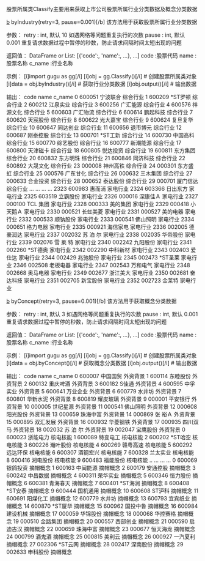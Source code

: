 股票所属类Classify主要用来获取上市公司股票所属行业分类数据及概念分类数据

[b](1) byIndustry(retry=3, pause=0.001)[/b]
该方法用于获取股票所属行业分类数据

参数：
retry : int, 默认 10
   如遇网络等问题重复执行的次数 
pause : int, 默认 0.001
   重复请求数据过程中暂停的秒数，防止请求间隔时间太短出现的问题

返回值：
DataFrame or List: [{'code':, 'name':, ...}, ...]
   code :股票代码
   name :股票名称
   c_name :行业名称

示例：
[i]import gugu as gg[/i]
[i]obj = gg.Classify()[/i]   # 创建股票所属类对象
[i]data = obj.byIndustry()[/i]   # 获取行业分类数据
[i]obj.output()[/i]   # 输出数据

输出：
        code    name c_name
0     600051    宁波联合   综合行业
1     600209   *ST罗顿   综合行业
2     600212    江泉实业   综合行业
3     600256    广汇能源   综合行业
4     600576    祥源文化   综合行业
5     600603    广汇物流   综合行业
6     600614    鹏起科技   综合行业
7     600620    天宸股份   综合行业
8     600622    光大嘉宝   综合行业
9     600624    复旦复华   综合行业
10    600647    同达创业   综合行业
11    600656    退市博元   综合行业
12    600687    刚泰控股   综合行业
13    600701   *ST工新   综合行业
14    600730    中国高科   综合行业
15    600770    综艺股份   综合行业
16    600777    新潮能源   综合行业
17    600800    天津磁卡   综合行业
18    600805    悦达投资   综合行业
19    600811    东方集团   综合行业
20    600832    东方明珠   综合行业
21    600846    同济科技   综合行业
22    600892    大晟文化   综合行业
23    000008    神州高铁   综合行业
24    000301    东方盛虹   综合行业
25    000576    广东甘化   综合行业
26    000632    三木集团   综合行业
27    000633    合金投资   综合行业
28    000652    泰达股份   综合行业
29    000701    厦门信达   综合行业
...      ...     ...    ...
2323  600983     惠而浦   家电行业
2324  603366    日出东方   家电行业
2325  603519    立霸股份   家电行业
2326  000016    深康佳Ａ   家电行业
2327  000100  TCL 集团   家电行业
2328  000333    美的集团   家电行业
2329  000418    小天鹅Ａ   家电行业
2330  000521    长虹美菱   家电行业
2331  000527    美的电器   家电行业
2332  000533    顺钠股份   家电行业
2333  000541    佛山照明   家电行业
2334  000651    格力电器   家电行业
2335  000921    海信家电   家电行业
2336  002005    德豪润达   家电行业
2337  002032   苏 泊 尔   家电行业
2338  002035    华帝股份   家电行业
2339  002076   雪 莱 特   家电行业
2340  002242    九阳股份   家电行业
2341  002260   *ST德奥   家电行业
2342  002290    中科新材   家电行业
2343  002403     爱仕达   家电行业
2344  002429    兆驰股份   家电行业
2345  002473   *ST圣莱   家电行业
2346  002508    老板电器   家电行业
2347  002543    万和电气   家电行业
2348  002668    奥马电器   家电行业
2349  002677    浙江美大   家电行业
2350  002681    奋达科技   家电行业
2351  002705    新宝股份   家电行业
2352  002723     金莱特   家电行业

[b](2) byConcept(retry=3, pause=0.001)[/b]
该方法用于获取概念分类数据

参数：
retry : int, 默认 3
   如遇网络等问题重复执行的次数 
pause : int, 默认 0.001
   重复请求数据过程中暂停的秒数，防止请求间隔时间太短出现的问题

返回值：
DataFrame or List: [{'code':, 'name':, ...}, ...]
   code :股票代码
   name :股票名称
   c_name :行业名称

示例：
[i]import gugu as gg[/i]
[i]obj = gg.Classify()[/i]   # 创建股票所属类对象
[i]data = obj.byConcept()[/i]   # 获取概念分类数据
[i]obj.output()[/i]   # 输出数据

输出：
      code   name c_name
0   600007   中国国贸   外资背景
1   600114   东睦股份   外资背景
2   600132   重庆啤酒   外资背景
3   600182    S佳通   外资背景
4   600595   中孚实业   外资背景
5   600641   万业企业   外资背景
6   600779    水井坊   外资背景
7   600801   华新水泥   外资背景
8   600819   耀皮玻璃   外资背景
9   000001   平安银行   外资背景
10  000005   世纪星源   外资背景
11  000541   佛山照明   外资背景
12  000608   阳光股份   外资背景
13  000659   珠海中富   外资背景
14  000869   张 裕Ａ   外资背景
15  000895   双汇发展   外资背景
16  000932   华菱钢铁   外资背景
17  000935   四川双马   外资背景
18  002032  苏 泊 尔   外资背景
19  002047   宝鹰股份   外资背景
0   600023   浙能电力   核电核能
1   600089   特变电工   核电核能
2   600202  *ST哈空   核电核能
3   600226   瀚叶股份   核电核能
4   600269   赣粤高速   核电核能
5   600292   远达环保   核电核能
6   600307   酒钢宏兴   核电核能
7   600328   兰太实业   核电核能
8   600416   湘电股份   核电核能
9   600483   福能股份   核电核能
..     ...    ...    ...
0   600069   银鸽投资   摘帽概念
1   600163   中闽能源   摘帽概念
2   600179   安通控股   摘帽概念
3   600242   中昌数据   摘帽概念
4   600311   荣华实业   摘帽概念
5   600346   恒力股份   摘帽概念
6   600381   青海春天   摘帽概念
7   600401  *ST海润   摘帽概念
8   600408  *ST安泰   摘帽概念
9   600444   国机通用   摘帽概念
10  600608   ST沪科   摘帽概念
11  600691   阳煤化工   摘帽概念
12  600779    水井坊   摘帽概念
13  600793   宜宾纸业   摘帽概念
14  600870  *ST厦华   摘帽概念
15  600962   国投中鲁   摘帽概念
16  600984   建设机械   摘帽概念
17  000059   华锦股份   摘帽概念
18  000068   华控赛格   摘帽概念
19  000510   金路集团   摘帽概念
20  000557   西部创业   摘帽概念
21  000590   启迪古汉   摘帽概念
22  000659   珠海中富   摘帽概念
23  000677   恒天海龙   摘帽概念
24  000799    酒鬼酒   摘帽概念
25  000815    美利云   摘帽概念
26  000927   一汽夏利   摘帽概念
27  002306  *ST云网   摘帽概念
28  002417   深南股份   摘帽概念
29  002633   申科股份   摘帽概念
